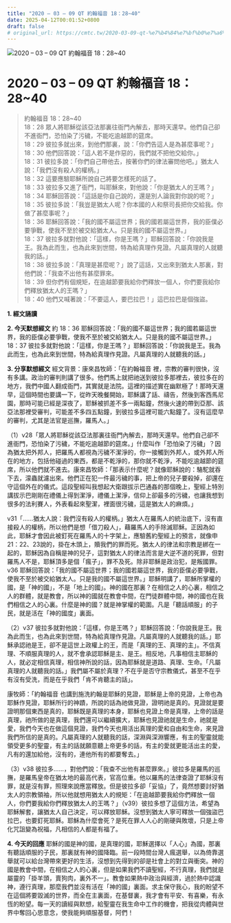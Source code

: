 ```yaml
---
title: "2020 – 03 – 09 QT 約翰福音 18：28~40"
date: 2025-04-12T00:01:52+0800
draft: false
# original_url: https://cmtc.tw/2020-03-09-qt-%e7%b4%84%e7%bf%b0%e7%a6%8f%e9%9f%b3-18%ef%bc%9a2840
---
```


![2020 – 03 – 09 QT 約翰福音 18：28\~40](/images/qt.jpg   "2020 – 03 – 09 QT 約翰福音 18：28\~40")

# 2020 – 03 – 09 QT 約翰福音 18：28\~40

> 約翰福音 18：28\~40  
> 18：28 眾人將耶穌從該亞法那裏往衙門內解去，那時天還早。他們自己卻不進衙門，恐怕染了污穢，不能吃逾越節的筵席。  
> 18：29 彼拉多就出來，到他們那裏，說：「你們告這人是為甚麼事呢？」  
> 18：30 他們回答說：「這人若不是作惡的，我們就不把他交給你。」  
> 18：31 彼拉多說：「你們自己帶他去，按著你們的律法審問他吧。」猶太人說：「我們沒有殺人的權柄。」  
> 18：32 這要應驗耶穌所說自己將要怎樣死的話了。  
> 18：33 彼拉多又進了衙門，叫耶穌來，對他說：「你是猶太人的王嗎？」  
> 18：34 耶穌回答說：「這話是你自己說的，還是別人論我對你說的呢？」  
> 18：35 彼拉多說：「我豈是猶太人呢？你本國的人和祭司長把你交給我。你做了甚麼事呢？」  
> 18：36 耶穌回答說：「我的國不屬這世界；我的國若屬這世界，我的臣僕必要爭戰，使我不至於被交給猶太人。只是我的國不屬這世界。」  
> 18：37 彼拉多就對他說：「這樣，你是王嗎？」耶穌回答說：「你說我是王。我為此而生，也為此來到世間，特為給真理作見證。凡屬真理的人就聽我的話。」  
> 18：38 彼拉多說：「真理是甚麼呢？」說了這話，又出來到猶太人那裏，對他們說：「我查不出他有甚麼罪來。  
> 18：39 但你們有個規矩，在逾越節要我給你們釋放一個人，你們要我給你們釋放猶太人的王嗎？」  
> 18：40 他們又喊著說：「不要這人，要巴拉巴！」這巴拉巴是個強盜。

**1. 經文誦讀**

**2.  今天默想經文**
約 18：36 耶穌回答說：「我的國不屬這世界；我的國若屬這世界，我的臣僕必要爭戰，使我不至於被交給猶太人。只是我的國不屬這世界。」  
18：37 彼拉多就對他說：「這樣，你是王嗎？」耶穌回答說：「你說我是王。我為此而生，也為此來到世間，特為給真理作見證。凡屬真理的人就聽我的話。」

**3. 分享默想經文**
經文背景：康來昌牧師：「在約翰福音 裡，宗教的審判很快，沒有多講。政治的審判則講了很多。他們馬上就把祂送到彼拉多那裡去，彼拉多在的地方，我們中國人翻成衙門，其實就是法院。這裡的描述實在幽默極了！那時天還早，這個時間也要講一下，從昨天晚餐開始，耶穌講了話、禱告，然後到客西馬尼園，那時可能已經是深夜了，耶穌被抓差不多一兩點鐘，然後火速的帶到亞那、該亞法那裡受審判，可能差不多四五點鐘，到彼拉多這裡可能六點鐘了。沒有這麼早的審判，尤其是法官是巡撫，羅馬人。」

（1）v28「眾人將耶穌從該亞法那裏往衙門內解去，那時天還早。他們自己卻不進衙門，恐怕染了污穢，不能吃逾越節的筵席。」什麼叫作「恐怕染了污穢」？因為猶太把外邦人，把羅馬人都視為污穢不潔淨的，你一接觸到外邦人，或外邦人所在的地方，包括他碰過的東西，都是不乾淨的，那你就不乾淨，不能吃逾越節的筵席，所以他們就不進去。康來昌牧師：「那表示什麼呢？就像耶穌說的：駱駝就吞下去，濛蟲就濾出來。他們正在犯一件最污穢的事，把上帝的兒子要殺掉，卻還在守這個外在的儀式。這段聖經叫我想起大衛跟拔示巴通姦的那個晚上，聖經上特別講拔示巴剛剛在禮儀上得到潔淨，禮儀上潔淨，信仰上卻最多的污穢，也讓我想到很多的法利賽人，外表看起來聖潔，裡面很污穢，這是猶太人的麻煩。」

v31「……猶太人說：我們沒有殺人的權柄。」猶太人在羅馬人的統治底下，沒有直接殺人的權柄，所以他們是想「借刀殺人」，藉羅馬人的手除滅耶穌。正因為如此，耶穌才會因此被釘死在羅馬人的十字架上，應驗舊約聖經上的預言，就像申21：22、23說的，掛在木頭上，贖我們的罪而死。猶太人的律法和宗教是綁在一起的，耶穌因為自稱是神的兒子，這對猶太人的律法而言是大逆不道的死罪，但對羅馬人不是，耶穌頂多是個「瘋子」，罪不及死。除非耶穌是政治犯，是叛國罪。v36 耶穌回答說：「我的國不屬這世界；我的國若屬這世界，我的臣僕必要爭戰，使我不至於被交給猶太人。只是我的國不屬這世界。」耶穌明講了，耶穌所掌權的國，是「神的國」，不是「地上的國」。神的國在那裏？在相信之人的心裏，相信之人的群體，就是教會，所以神的國就在教會中間，在門徒群體中間，神的國也在我們相信之人的心裏。什麼是神的國？就是神掌權的範圍。凡是「聽話順服」的子民，就是活在「神的國度」裏面。

（2）v37 彼拉多就對他說：「這樣，你是王嗎？」耶穌回答說：「你說我是王。我為此而生，也為此來到世間，特為給真理作見證。凡屬真理的人就聽我的話。」耶穌承認祂是王，卻不是這世上政權上的王，而是「真理的王、真理的主」。不信真理、不順服真理的人，就不會承認耶穌是主、是王。相反地，凡事相信主耶穌的人，就必定相信真理，相信神所說的話，因為耶穌就是道路、真理、生命。「凡屬真理的人就聽我的話。」我們屬不屬於真理？不在乎是否守宗教儀式，甚至不在乎有沒有受洗，而是在乎我們「肯不肯聽主的話」。

康牧師：「約翰福音 也講到施洗約翰是耶穌的見證，耶穌是上帝的見證，上帝也為耶穌作見證，耶穌所行的神蹟，所說的話為祂做見證，證明祂是真的。見證就是要證明那個東西是真的，耶穌既是真理的本身，耶穌也見證上帝是真理，上帝的話是真理，祂所做的是真理，我們還可以繼續擴大，耶穌也見證祂就是生命，祂就是愛，我們今天也在做這個見證，我們今天也用活出真理的愛和自由和生命，來見證我們所信的是真的。凡屬真理的人就聽我的話，深淵與深淵響應，有主的聖靈就能領受更多的聖靈，有主的話就願意聽上帝更多的話，有主的愛就更能活出主的愛，凡有的還加給他，沒有的，連他所有的都要奪去。」

（3）v38 彼拉多……，對他們說：「我查不出他有甚麼罪來。」彼拉多是羅馬的巡撫，是羅馬皇帝在猶太地的最高代表，官高位重。他以羅馬的法律查證了耶穌沒有罪，就是沒有罪，照理來說應當釋放。但是彼拉多卻「妥協」了，竟然想要討好猶太人的宗教領袖，所以他就想用猶太人的規矩：「在逾越節要我給你們釋放一個人，你們要我給你們釋放猶太人的王嗎？」（v39）彼拉多想了這個方法，希望為耶穌解套，讓猶太人自己決定，可以釋放耶穌。沒想到猶太人寧可釋放一個強盜巴拉巴，也要釘死耶穌。耶穌為什麼會死？是死在罪人人心的剛硬與敗壞，只是上帝化咒詛變為祝福，凡相信的人都是有福了。

**4. 今天的回應**
耶穌的國是神的國，是真理的國，耶穌選擇以「人心」為國，那裏有聽話順服的子民，那裏就有神的國降臨。前一段時間台灣人瘋選舉，以為倚靠選舉就可以給台灣帶來更好的生活，沒想到先得到的卻是社會上的對立與衝突。神的國是教會中間，在相信之人的心裏，但是如果我們不讀聖經，不行真理，我們就是屬靈的「掛羊頭，賣狗肉，裏外不一」。教會如果熱中政治與經濟，過於熱中認識神，遵行真理，那麼我們並沒有活在「神的國」裏面。求主保守我心，我的盼望不在這個將要毀滅的世界，而全在主裏面，在基督裏，我才會有平安、有喜樂，有永恆的盼望。每一天的讀經與默想，給聖靈在我生命中工作的機會，把我從肉體與世界中奪回心思意念，使我能夠順服基督，阿們！
